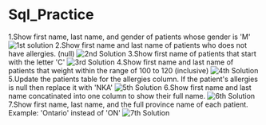 # Sql_Practice
1.Show first name, last name, and gender of patients whose gender is 'M'
![1st solution](https://github.com/user-attachments/assets/bd390f43-6581-4ad6-9733-bec79fe83ea0)
2.Show first name and last name of patients who does not have allergies. (null)
![2nd Solution](https://github.com/user-attachments/assets/ee3a30c8-72d7-440c-bd2d-d5a884604e0d)
3.Show first name of patients that start with the letter 'C'
![3rd Solution](https://github.com/user-attachments/assets/342b5ef0-e97a-448b-b173-85ee084493c6)
4.Show first name and last name of patients that weight within the range of 100 to 120 (inclusive)
![4th Solution](https://github.com/user-attachments/assets/e8530f75-bed9-477f-bb92-daf45c9b9f4d)
5.Update the patients table for the allergies column. If the patient's allergies is null then replace it with 'NKA'
![5th Solution](https://github.com/user-attachments/assets/1ab16788-f18d-4690-82a7-c97f9dfbe93e)
6.Show first name and last name concatinated into one column to show their full name.
![6th Solution](https://github.com/user-attachments/assets/6cee62df-2673-4f79-93d6-b645662abc97)
7.Show first name, last name, and the full province name of each patient.
Example: 'Ontario' instead of 'ON'
![7th Solution](https://github.com/user-attachments/assets/b1c1a727-f73a-4917-97e0-48563fe23107)
